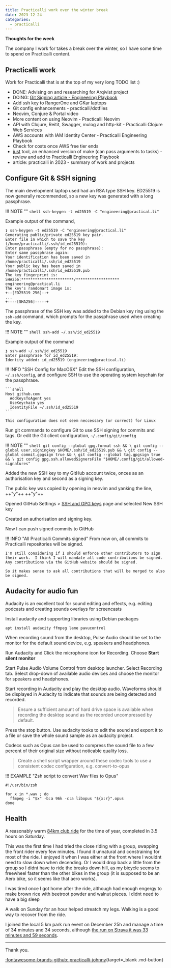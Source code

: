 ```yaml
---
title: Practicalli work over the winter break
date: 2023-12-24
categories:
  - practicalli
---
```


**Thoughts for the week**

The company I work for takes a break over the winter, so I have some time to spend on Practicalli content.


<!-- more -->


## Practicalli work

Work for Practicalli that is at the top of my very long TODO list :)

- DONE: Advising on and researching for Arqivist project 
- DOING: [Git Signing article - Engineering Playbook](https://practical.li/engineering-playbook/source-control/git-configuration/)
- Add ssh key to RangerOne and GKar laptops
- Git config enhancements - practicalli/dotfiles
- Neovim, Conjure & Portal video
- More content on using Neovim - Practicalli Neovim
- API with Clojure, Reitit, Swagger, mulog and http-kit - Practicalli Clojure Web Services
- AWS accounts with IAM Identity Center - Practicalli Engineering Playbook
- Check for costs once AWS free tier ends
- [just](https://just.systems/man/en/) tool, an enhanced version of make (can pass arguments to tasks) - review and add to Practicalli Engineering Playbook
- article: practicalli in 2023 - summary of work and projects

## Configure Git & SSH signing

The main development laptop used had an RSA type SSH key.  ED25519 is now generally recommended, so a new key was generated with a long passphrase.

!!! NOTE ""
    ```shell
    ssh-keygen -t ed25519 -C "engineering@practical.li"
    ```

Example output of the command, 

```shell title="ssh-keygen command output"
❯ ssh-keygen -t ed25519 -C "engineering@practical.li"
Generating public/private ed25519 key pair.
Enter file in which to save the key (/home/practicalli/.ssh/id_ed25519): 
Enter passphrase (empty for no passphrase): 
Enter same passphrase again: 
Your identification has been saved in /home/practicalli/.ssh/id_ed25519
Your public key has been saved in /home/practicalli/.ssh/id_ed25519.pub
The key fingerprint is:
SHA256:***********************/******************* engineering@practical.li
The key's randomart image is:
+--[ED25519 256]--+
...
+----[SHA256]-----+
```

The passphrase of the SSH key was added to the Debian key ring using the `ssh-add` command, which prompts for the passphrase used when creating the key.

!!! NOTE ""
    ```shell
    ssh-add ~/.ssh/id_ed25519
    ```

Example output of the command

```shell
❯ ssh-add ~/.ssh/id_ed25519
Enter passphrase for id_ed25519: 
Identity added: id_ed25519 (engineering@practical.li)
```

!!! INFO "SSH Config for MacOSX"
    Edit the SSH configuration, `~/.ssh/config`, and configure SSH to use the operating system keychain for the passphrase.

    ```shell
    Host github.com
      AddKeysToAgent yes
      UseKeychain yes
      IdentityFile ~/.ssh/id_ed25519
    ```

    This configuration does not seem neccessary (or correct) for Linux

Run git commands to configure Git to use SSH signing for commits and tags.  Or edit the Git client configuration, `~/.config/git/config` 

!!! NOTE ""
    ```shell
    git config --global gpg.format ssh && \
    git config --global user.signingkey $HOME/.ssh/id_ed25519.pub && \
    git config --global commit.gpgsign true && \
    git config --global tag.gpgsign true && \
    git config gpg.ssh.allowedSignersFile "$HOME/.config/git/allowed-signatures"
    ```

Added the new SSH key to my GitHub account twice, onces as an authorisation key and second as a signing key.

The public key was copied by opening in neovim and yanking the line, ++"y"++ ++"y"++

Opened GitHub Settings > [SSH and GPG keys](https://github.com/settings/keys) page and selected New SSH key

Created an authorisation and signing key.

Now I can push signed commits to GitHub

!!! INFO "All Practicalli Commits signed"
    From now on, all commits to Practicalli repositories will be signed.

    I'm still considering if I should enforce other contributors to sign their work.  I think I will mandate all code contributions be signed.  Any contributions via the GitHub website should be signed.

    So it makes sense to ask all contributions that will be merged to also be signed.


## Audacity for audio fun

Audacity is an excellent tool for sound editing and effects, e.g. editing podcasts and creating sounds overlays for screencasts

Install audacity and supporting libraries using Debian packages

```shell
apt install audacity ffmpeg lame pavucontrol
```

When recording sound from the desktop, Pulse Audio should be set to the monitor for the default sound device, e.g. speakers and headphones.

Run Audacity and Click the microphone icon for Recording. Choose **Start silent monitor**

Start Pulse Audio Volume Control from desktop launcher. Select Recording tab. Select drop-down of available audio devices and choose the monitor for speakers and headphones.

Start recording in Audacity and play the desktop audio. Waveforms should be displayed in Audacity to indicate that sounds are being detected and recorded.

> Ensure a sufficient amount of hard drive space is available when recording the desktop sound as the recorded uncompressed by default.

Press the stop button. Use audacity tooks to edit the sound and export it to a file or save the whole sound sample as an audacity project.

Codecs such as Opus can be used to compress the sound file to a few percent of their original size without noticable quality loss.

> Create a shell script wrapper around these codec tools to use a consistent codec configuration, e.g. convert-to-opus

!!! EXAMPLE "Zsh script to convert Wav files to Opus"
```shell
#!/usr/bin/zsh

for x in *.wav ; do
  ffmpeg -i "$x" -b:a 96k -c:a libopus "${x:r}".opus
done
```

## Health

A reasonably warm [84km club ride](https://www.strava.com/activities/10428270444) for the time of year, completed in 3.5 hours on Saturday.

This was the first time I had tried the close riding with a group, swapping the front rider every few minutes.  I found it unnatural and constraining for most of the ride.  I enjoyed it when I was either at the front where I wouldnt need to slow down when decending.  Or I would drop back a little from the group so I didnt have to ride the breaks down hill, as my bicycle seems to freewheel faster than the other bikes in the group (it is supposed to be an Aero bike, so it seems like that aero works).

I was tired once I got home after the ride, although had enough engergy to make brown rice with beetroot powder and walnut pieces.  I didnt need to have a big sleep 

A walk on Sunday for an hour helped streatch my legs.  Walking is a good way to recover from the ride.

I joined the local 5 km park run event on December 25h and manage a time of 34 minutes and 34 seconds, although [the run on Strava it was 33 minutes and 59 seconds](https://www.strava.com/activities/10433750076).


---
Thank you.

[:fontawesome-brands-github: practicalli-johnny](https://github.com/practicalli-johnny){target=_blank .md-button}


